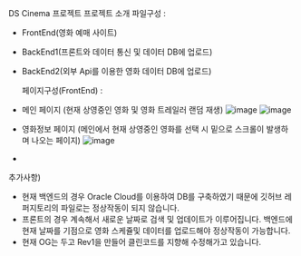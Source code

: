 DS Cinema 프로젝트
  프로젝트 소개
    파일구성 : 
  - FrontEnd(영화 예매 사이트) 
  - BackEnd1(프론트와 데이터 통신 및 데이터 DB에 업로드)
  - BackEnd2(외부 Api를 이용한 영화 데이터 DB에 업로드)
  
    페이지구성(FrontEnd) : 
   - 메인 페이지 (현재 상영중인 영화 및 영화 트레일러 랜덤 재생)
   ![image](https://user-images.githubusercontent.com/102652783/213349074-51e6aab6-d709-4d10-b226-51d72a21da03.png)
   ![image](https://user-images.githubusercontent.com/102652783/213359893-3db05ccf-925b-44d4-a599-5a4f2cd4b76a.png)

   - 영화정보 페이지 (메인에서 현재 상영중인 영화를 선택 시 밑으로 스크롤이 발생하며 나오는 페이지)
   ![image](https://user-images.githubusercontent.com/102652783/213362234-ed6aa737-630a-45e3-a4d2-aa062fe58b0e.png)

   - 
  
추가사항) 
  - 현재 백엔드의 경우 Oracle Cloud를 이용하여 DB를 구축하였기 때문에 깃허브 레퍼지토리의 파일로는 정상작동이 되지 않습니다.
  - 프론트의 경우 계속해서 새로운 날짜로 검색 및 업데이트가 이루어집니다. 백엔드에 현재 날짜를 기점으로 영화 스케쥴및 데이터를 업로드해야 정상작동이 가능합니다.
  - 현재 OG는 두고 Rev1을 만들어 클린코드를 지향해 수정해가고 있습니다.
